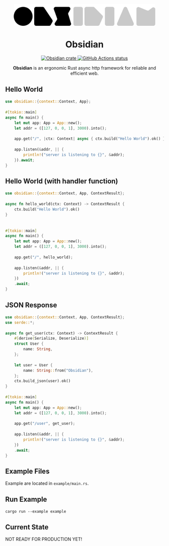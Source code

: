 <p align="center">
  <a href="https://obsidian-rs.github.io">
    <img alt="Obsidian Logo" src=".github/media/logo.png" width="450">
  </a>
  <h1 align="center">
    Obsidian
  </h1>
</p>
<div align="center">
    <a href="https://crates.io/crates/obsidian">
      <img alt="Obsidian crate" src="https://img.shields.io/crates/v/obsidian.svg">
    </a>
    <a href="https://github.com/obsidian-rs/obsidian/actions">
      <img alt="GitHub Actions status" src="https://github.com/obsidian-rs/obsidian/workflows/Obsidian%20Action/badge.svg">
    </a>
</div>

<p align="center"><strong>Obsidian</strong> is an ergonomic Rust async http framework for reliable and efficient web.</p>

## Hello World

```rust
use obsidian::{context::Context, App};

#[tokio::main]
async fn main() {
    let mut app: App = App::new();
    let addr = ([127, 0, 0, 1], 3000).into();

    app.get("/", |ctx: Context| async { ctx.build("Hello World").ok() });

    app.listen(&addr, || {
        println!("server is listening to {}", &addr);
    }).await;
}
```

## Hello World (with handler function)

```rust
use obsidian::{context::Context, App, ContextResult};

async fn hello_world(ctx: Context) -> ContextResult {
    ctx.build("Hello World").ok()
}


#[tokio::main]
async fn main() {
    let mut app: App = App::new();
    let addr = ([127, 0, 0, 1], 3000).into();

    app.get("/", hello_world);

    app.listen(&addr, || {
        println!("server is listening to {}", &addr);
    })
    .await;
}
```

## JSON Response

```rust
use obsidian::{context::Context, App, ContextResult};
use serde::*;

async fn get_user(ctx: Context) -> ContextResult {
    #[derive(Serialize, Deserialize)]
    struct User {
        name: String,
    };

    let user = User {
        name: String::from("Obsidian"),
    };
    ctx.build_json(user).ok()
}

#[tokio::main]
async fn main() {
    let mut app: App = App::new();
    let addr = ([127, 0, 0, 1], 3000).into();

    app.get("/user", get_user);

    app.listen(&addr, || {
        println!("server is listening to {}", &addr);
    })
    .await;
}

```

## Example Files

Example are located in `example/main.rs`.

## Run Example

```
cargo run --example example
```

## Current State

NOT READY FOR PRODUCTION YET!
